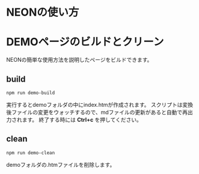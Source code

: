 # NEONの使い方

# DEMOページのビルドとクリーン

NEONの簡単な使用方法を説明したページをビルドできます。

## build

``` 
npm run demo-build
```

実行するとdemoフォルダの中にindex.htmが作成されます。
スクリプトは変換後ファイルの変更をウォッチするので、mdファイルの更新があると自動で再出力されます。
終了する時には __Ctrl+c__ を押してください。

## clean

```
npm run demo-clean
```
demoフォルダの.htmファイルを削除します。
